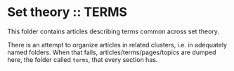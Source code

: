 # Set theory :: TERMS

This folder contains articles describing terms common across set theory.

There is an attempt to organize articles in related clusters, i.e. in adequately named folders. When that fails, articles/terms/pages/topics are dumped here, the folder called `terms`, that every section has.
